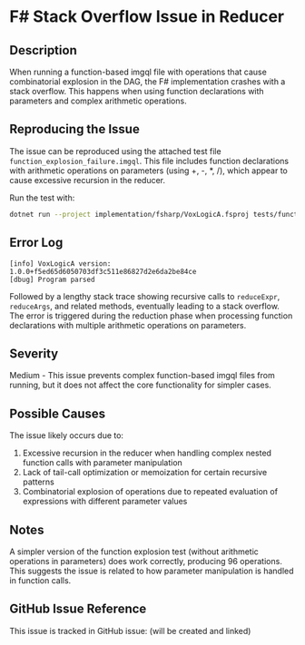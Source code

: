 # F# Stack Overflow Issue in Reducer

## Description

When running a function-based imgql file with operations that cause combinatorial explosion in the DAG, the F# implementation crashes with a stack overflow. This happens when using function declarations with parameters and complex arithmetic operations.

## Reproducing the Issue

The issue can be reproduced using the attached test file `function_explosion_failure.imgql`. This file includes function declarations with arithmetic operations on parameters (using +, -, \*, /), which appear to cause excessive recursion in the reducer.

Run the test with:

```bash
dotnet run --project implementation/fsharp/VoxLogicA.fsproj tests/function_explosion_failure.imgql
```

## Error Log

```
[info] VoxLogicA version: 1.0.0+f5ed65d6050703df3c511e86827d2e6da2be84ce
[dbug] Program parsed
```

Followed by a lengthy stack trace showing recursive calls to `reduceExpr`, `reduceArgs`, and related methods, eventually leading to a stack overflow. The error is triggered during the reduction phase when processing function declarations with multiple arithmetic operations on parameters.

## Severity

Medium - This issue prevents complex function-based imgql files from running, but it does not affect the core functionality for simpler cases.

## Possible Causes

The issue likely occurs due to:

1. Excessive recursion in the reducer when handling complex nested function calls with parameter manipulation
2. Lack of tail-call optimization or memoization for certain recursive patterns
3. Combinatorial explosion of operations due to repeated evaluation of expressions with different parameter values

## Notes

A simpler version of the function explosion test (without arithmetic operations in parameters) does work correctly, producing 96 operations. This suggests the issue is related to how parameter manipulation is handled in function calls.

## GitHub Issue Reference

This issue is tracked in GitHub issue: (will be created and linked)
